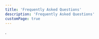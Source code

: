 ```yaml
---
title: 'Frequently Asked Questions'
description: 'Frequently Asked Questions'
customPage: true
---
```


<!-- USES A CUSTOM LAYOUT -->
<!-- EDIT THE FAQ IN THE FAQ ITEMS SECTION -->

.